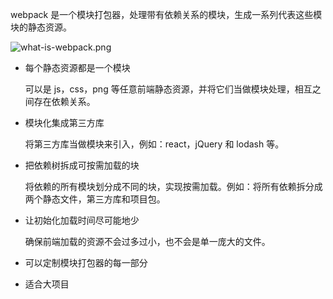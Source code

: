 webpack 是一个模块打包器，处理带有依赖关系的模块，生成一系列代表这些模块的静态资源。

![what-is-webpack.png](http://webpack.github.io/assets/what-is-webpack.png)

- 每个静态资源都是一个模块

  可以是 js，css，png 等任意前端静态资源，并将它们当做模块处理，相互之间存在依赖关系。

- 模块化集成第三方库

  将第三方库当做模块来引入，例如：react，jQuery 和 lodash 等。

- 把依赖树拆成可按需加载的块

  将依赖的所有模块划分成不同的块，实现按需加载。例如：将所有依赖拆分成两个静态文件，第三方库和项目包。

- 让初始化加载时间尽可能地少

  确保前端加载的资源不会过多过小，也不会是单一庞大的文件。

- 可以定制模块打包器的每一部分
- 适合大项目
